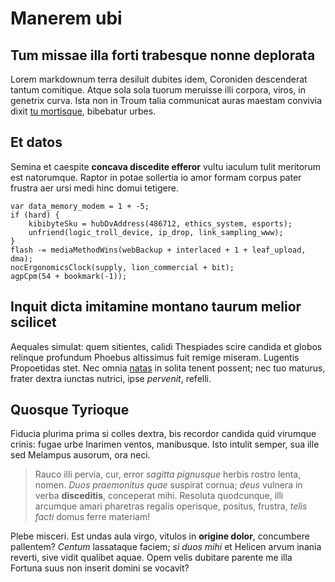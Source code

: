 # Manerem ubi

## Tum missae illa forti trabesque nonne deplorata

Lorem markdownum terra desiluit dubites idem, Coroniden descenderat tantum
comitique. Atque sola sola tuorum meruisse illi corpora, viros, in genetrix
curva. Ista non in Troum talia communicat auras maestam convivia dixit [tu
mortisque](#experientia-ture-postquam), bibebatur urbes.

## Et datos

Semina et caespite **concava discedite efferor** vultu iaculum tulit meritorum
est natorumque. Raptor in potae sollertia io amor formam corpus pater frustra
aer ursi medi hinc domui tetigere.

```
var data_memory_modem = 1 + -5;
if (hard) {
    kibibyteSku = hubDvAddress(486712, ethics_system, esports);
    unfriend(logic_troll_device, ip_drop, link_sampling_www);
}
flash -= mediaMethodWins(webBackup + interlaced + 1 + leaf_upload, dma);
nocErgonomicsClock(supply, lion_commercial + bit);
agpCpm(54 + bookmark(-1));
```

## Inquit dicta imitamine montano taurum melior scilicet

Aequales simulat: quem sitientes, calidi Thespiades scire candida et globos
relinque profundum Phoebus altissimus fuit remige miseram. Lugentis Propoetidas
stet. Nec omnia [natas](#tu-diros-medius) in solita tenent possent; nec tuo
maturus, frater dextra iunctas nutrici, ipse *pervenit*, refelli.

## Quosque Tyrioque

Fiducia plurima prima si colles dextra, bis recordor candida quid virumque
crinis: fugae urbe Inarimen ventos, manibusque. Isto intulit semper, sua ille
sed Melampus ausorum, ora neci.

> Rauco illi pervia, cur, error *sagitta pignusque* herbis rostro lenta, nomen.
> *Duos praemonitus quae* suspirat cornua; *deus* vulnera in verba
> **disceditis**, conceperat mihi. Resoluta quodcunque, illi arcumque amari
> pharetras regalis operisque, positus, frustra, *telis facti* domus ferre
> materiam!

Plebe misceri. Est undas aula virgo, vitulos in **origine dolor**, concumbere
pallentem? *Centum* lassataque faciem; *si duos mihi* et Helicen arvum inania
reverti, sive vidit qualibet aquae. Opem velis dubitare parente me illa Fortuna
suus non inserit domini se vocavit?
